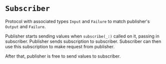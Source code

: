 # `Subscriber`

Protocol with associated types `Input` and `Failure` to match publisher's `Output` and `Failure`.

Publisher starts sending values when `subscribe(_:)` called on it, passing in subscriber. Publisher sends subscription to subscriber. Subscriber can then use this subscription to make request from publisher.

After that, publisher is free to send values to subscriber.
